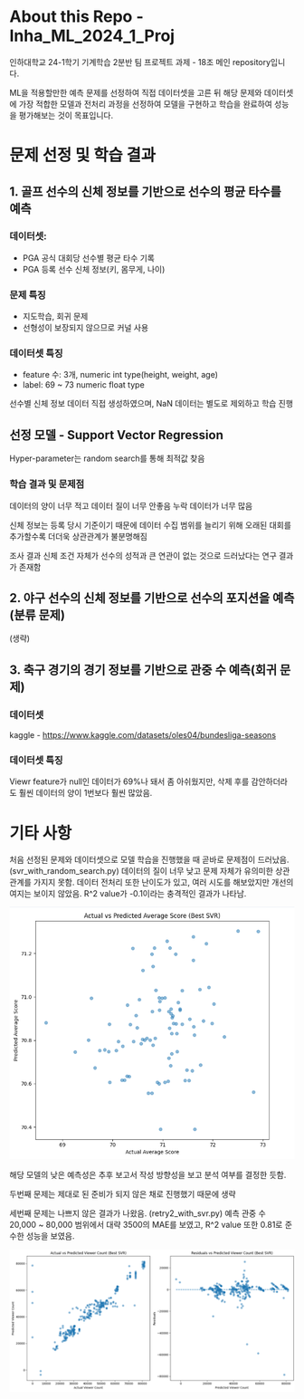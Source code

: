 # About this Repo - Inha_ML_2024_1_Proj

 인하대학교 24-1학기 기계학습 2분반 팀 프로젝트 과제 - 18조 메인 repository입니다.
 
 ML을 적용할만한 예측 문제를 선정하여 직접 데이터셋을 고른 뒤
 해당 문제와 데이터셋에 가장 적합한 모델과 전처리 과정을 선정하여 모델을 구현하고 학습을 완료하여 성능을 평가해보는 것이 목표입니다. 

# 문제 선정 및 학습 결과

## 1. 골프 선수의 신체 정보를 기반으로 선수의 평균 타수를 예측
### 데이터셋: 
- PGA 공식 대회당 선수별 평균 타수 기록
- PGA 등록 선수 신체 정보(키, 몸무게, 나이)

### 문제 특징
- 지도학습, 회귀 문제
- 선형성이 보장되지 않으므로 커널 사용

### 데이터셋 특징
- feature 수: 3개, numeric int type(height, weight, age)
- label: 69 ~ 73 numeric float type

선수별 신체 정보 데이터 직접 생성하였으며, 
NaN 데이터는 별도로 제외하고 학습 진행

## 선정 모델 - Support Vector Regression
Hyper-parameter는 random search를 통해 최적값 찾음

### 학습 결과 및 문제점
데이터의 양이 너무 적고 데이터 질이 너무 안좋음
누락 데이터가 너무 많음

신체 정보는 등록 당시 기준이기 때문에
데이터 수집 범위를 늘리기 위해 오래된 대회를 추가할수록 
더더욱 상관관계가 불분명해짐

조사 결과 신체 조건 자체가 선수의 성적과 큰 연관이 없는 것으로 드러났다는 연구 결과가 존재함

## 2. 야구 선수의 신체 정보를 기반으로 선수의 포지션을 예측(분류 문제)

(생략)

## 3. 축구 경기의 경기 정보를 기반으로 관중 수 예측(회귀 문제)
### 데이터셋
kaggle - https://www.kaggle.com/datasets/oles04/bundesliga-seasons
### 데이터셋 특징

Viewr feature가 null인 데이터가 69%나 돼서 좀 아쉬웠지만, 삭제 후를 감안하더라도 훨씬 데이터의 양이 1번보다 훨씬 많았음. 


#  기타 사항
처음 선정된 문제와 데이터셋으로 모델 학습을 진행했을 때 곧바로 문제점이 드러났음. (svr_with_random_search.py)
데이터의 질이 너무 낮고 문제 자체가 유의미한 상관관계를 가지지 못함. 
데이터 전처리 또한 난이도가 있고, 여러 시도를 해보았지만 개선의 여지는 보이지 않았음. 
R^2 value가 -0.1이라는 충격적인 결과가 나타남. 

<img src="results_image/스크린샷 2024-06-03 215507.png">

해당 모델의 낮은 예측성은 추후 보고서 작성 방향성을 보고 분석 여부를 결정한 듯함.

두번째 문제는 제대로 된 준비가 되지 않은 채로 진행했기 때문에 생략

세번째 문제는 나쁘지 않은 결과가 나왔음. (retry2_with_svr.py)
예측 관중 수 20,000 ~ 80,000 범위에서 대략 3500의 MAE를 보였고, 
R^2 value 또한 0.81로 준수한 성능을 보였음. 

<img src="results_image/스크린샷 2024-06-03 215722.png">


# 